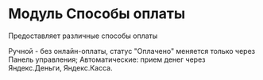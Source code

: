 Модуль Способы оплаты
====================

Предоставляет различные способы оплаты

Ручной - без онлайн-оплаты, статус "Оплачено" меняется только через Панель управления; Автоматические: прием денег через Яндекс.Деньги, Яндекс.Касса.
